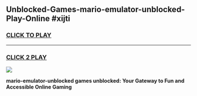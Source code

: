 
## Unblocked-Games-mario-emulator-unblocked-Play-Online #xijti
<h3>
<a href="https://news.freeplayer.one?title=mario-emulator-unblocked&ref=3">CLICK TO PLAY</a></h3>
<hr>

<h3>
<a href="https://news.freeplayer.one?title=mario-emulator-unblocked&ref=3">CLICK 2 PLAY</a>
  
</h3>

<a href="https://news.freeplayer.one?title=mario-emulator-unblocked&ref=3"><img src="https://clearcache.store/games.png"></a>


**mario-emulator-unblocked games unblocked: Your Gateway to Fun and Accessible Online Gaming**
